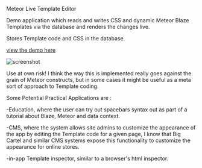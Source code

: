 Meteor Live Template Editor

Demo application which reads and writes CSS and dynamic Meteor Blaze Templates via the database and renders the changes live.

Stores Template code and CSS in the database. 

<a href="http://live-template-editor.meteor.com/" target="_blank">view the demo here</a>

![screenshot](https://cloud.githubusercontent.com/assets/1656829/6429594/ef9c5f50-bf91-11e4-80ca-3d4f6b45f177.png)


Use at own risk!  I think the way this is implemented really goes against the grain of Meteor constructs, but in some cases it might be useful as a meta sort of approach to Template coding.

Some Potential Practical Applications are :

-Education, where the user can try out spacebars syntax out as part of a tutorial about Blaze, Meteor and data context. 

-CMS, where the system allows site admins to customize the appearance of the app by editing the Template code for a given page, I know that Big Cartel and similar CMS systems expose this functionality to customize the appearance for online stores.

-in-app Template inspector, similar to a browser's html inspector.

